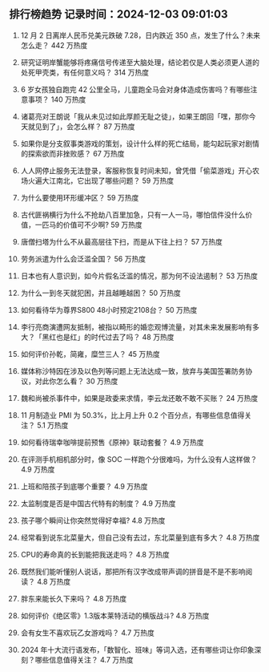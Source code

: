 
## 排行榜趋势 记录时间：2024-12-03 09:01:03
  
  1. 12 月 2 日离岸人民币兑美元跌破 7.28，日内跌近 350 点，发生了什么？未来怎么走？ 442 万热度
    
  2. 研究证明岸蟹能够将疼痛信号传递至大脑处理，结论若仅是人类必须更人道的处死甲壳类，有任何意义吗？ 314 万热度
    
  3. 6 岁女孩独自跑完 42 公里全马，儿童跑全马会对身体造成伤害吗？有哪些注意事项？ 140 万热度
    
  4. 诸葛亮对王朗说「我从未见过如此厚颜无耻之徒」，如果王朗回「嘿，那你今天就见到了」，会怎么样？ 87 万热度
    
  5. 如果你是分支叙事类游戏的策划，设计什么样的死亡结局，能勾起玩家对剧情的探索欲而非挫败感？ 67 万热度
    
  6. 人人网停止服务无法登录，客服称恢复时间未知，曾凭借「偷菜游戏」开心农场火遍大江南北，它出现了哪些问题？ 59 万热度
    
  7. 为什么要使用环形缓冲区？ 59 万热度
    
  8. 古代匪祸横行为什么不抢劫八百里加急，只有一人一马，哪怕信件没什么价值，一匹马的价值可不少啊? 59 万热度
    
  9. 唐僧扫塔为什么不从最高层往下扫，而是从下往上扫？ 57 万热度
    
  10. 劳务派遣为什么会泛滥全国？ 56 万热度
    
  11. 日本也有人意识到，如今片假名泛滥的情况，那为何不设法遏制？ 53 万热度
    
  12. 为什么一到冬天就犯困，并且越睡越困？ 50 万热度
    
  13. 如何看待华为尊界S800 48小时预定2108台？ 50 万热度
    
  14. 李行亮商演遭网友抵制，被指以畸形的婚恋观博流量，对其未来发展影响有多大？「黑红也是红」的时代过去了吗？ 48 万热度
    
  15. 如何评价孙乾，简雍，糜竺三人？ 45 万热度
    
  16. 媒体称沙特因在涉及以色列等问题上无法达成一致，放弃与美国签署防务协议，对此你怎么看？ 30 万热度
    
  17. 魏和尚被杀事件中，如果是政委来求情，李云龙还敢不敢不买账？ 24 万热度
    
  18. 11 月制造业 PMI 为 50.3%，比上月上升 0.2 个百分点，有哪些信息值得关注？ 5.1 万热度
    
  19. 如何看待瑞幸咖啡提前预售《原神》联动套餐？ 4.9 万热度
    
  20. 在评测手机相机部分时，像 SOC 一样跑个分很难吗，为什么没有人这样做？ 4.9 万热度
    
  21. 上班和陪孩子到底哪个重要？ 4.9 万热度
    
  22. 太监制度是否是中国古代特有的制度？ 4.9 万热度
    
  23. 孩子哪个瞬间让你突然觉得好幸福? 4.8 万热度
    
  24. 经常看到说东北菜量大，但自己没有去过，东北菜量到底有多大？ 4.8 万热度
    
  25. CPU的寿命真的长到能把我送走吗？ 4.8 万热度
    
  26. 既然我们能听懂别人说话，那把所有汉字改成带声调的拼音是不是不影响阅读？ 4.8 万热度
    
  27. 胖东来能长久下来吗？ 4.8 万热度
    
  28. 如何评价《绝区零》1.3版本莱特活动的横版战斗? 4.8 万热度
    
  29. 会有女生不喜欢玩乙女游戏吗？ 4.7 万热度
    
  30. 2024 年十大流行语发布，「数智化、班味」等词入选，还有哪些词让你印象深刻？哪些信息值得关注？ 4.7 万热度
    